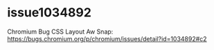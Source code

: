 # issue1034892
Chromium Bug CSS Layout Aw Snap: https://bugs.chromium.org/p/chromium/issues/detail?id=1034892#c2

